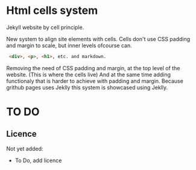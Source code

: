 # Html cells system

Jekyll website by cell principle.

New system to align site elements with cells.
Cells don't use CSS padding and margin to scale, but inner levels ofcourse can. 
```HTML
 <div>, <p>, <h1>, etc. and markdown.
```
Removing the need of CSS padding and margin, at the top level of the website. 
(This is where the cells live)
And at the same time adding functionaly that is harder to achieve with padding and margin.
Because grithub pages uses Jeklly this system is showcased using 
Jeklly.

# TO DO

 ## Licence
 
 Not yet added: 
 
 - To Do, add licence
